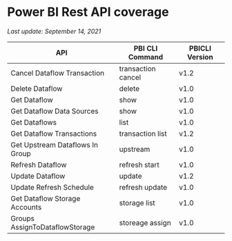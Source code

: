 # Power BI Rest API coverage

_Last update: September 14, 2021_

| API                             | PBI CLI Command    | PBICLI Version |
| ------------------------------- | ------------------ | -------------- |
| Cancel Dataflow Transaction     | transaction cancel | v1.2           |
| Delete Dataflow                 | delete             | v1.0           |
| Get Dataflow                    | show               | v1.0           |
| Get Dataflow Data Sources       | show               | v1.0           |
| Get Dataflows                   | list               | v1.0           |
| Get Dataflow Transactions       | transaction list   | v1.2           |
| Get Upstream Dataflows In Group | upstream           | v1.0           |
| Refresh Dataflow                | refresh start      | v1.0           |
| Update Dataflow                 | update             | v1.2           |
| Update Refresh Schedule         | refresh update     | v1.0           |
| Get Dataflow Storage Accounts   | storage list       | v1.0           |
| Groups AssignToDataflowStorage  | storeage assign    | v1.0           |

